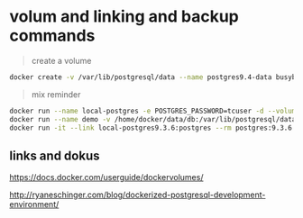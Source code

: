 # volum and linking and backup commands

> create a volume
```bash
docker create -v /var/lib/postgresql/data --name postgres9.4-data busybox
```
> mix reminder
```bash
docker run --name local-postgres -e POSTGRES_PASSWORD=tcuser -d --volumes-from postgres9.4-data -p5432:5432 postgres
docker run --name demo -v /home/docker/data/db:/var/lib/postgresql/data -p 5432:5432 -e POSTGRES_PASSWORD=tcuser -d postgres
docker run -it --link local-postgres9.3.6:postgres --rm postgres:9.3.6 sh -c 'exec psql -h "$POSTGRES_PORT_5432_TCP_ADDR" -p "$POSTGRES_PORT_5432_TCP_PORT" -U postgres'

```
## links and dokus

https://docs.docker.com/userguide/dockervolumes/

http://ryaneschinger.com/blog/dockerized-postgresql-development-environment/
